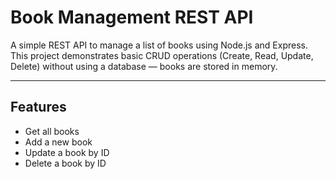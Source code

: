 # Book Management REST API

A simple REST API to manage a list of books using Node.js and Express.  
This project demonstrates basic CRUD operations (Create, Read, Update, Delete) without using a database — books are stored in memory.

---

## Features

- Get all books  
- Add a new book  
- Update a book by ID  
- Delete a book by ID  


